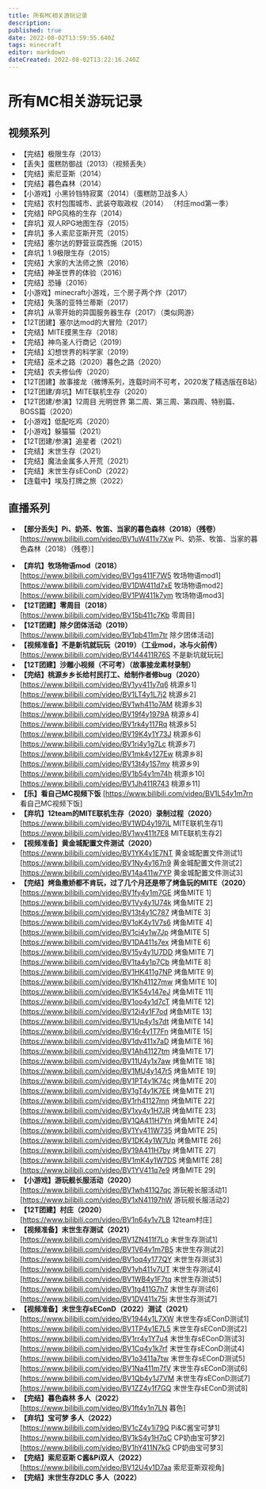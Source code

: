 ```yaml
---
title: 所有MC相关游玩记录
description: 
published: true
date: 2022-08-02T13:59:55.640Z
tags: minecraft
editor: markdown
dateCreated: 2022-08-02T13:22:16.240Z
---
```


# 所有MC相关游玩记录
## 视频系列
* 【完结】极限生存（2013） 
* 【丢失】蛋糕防御战（2013）（视频丢失）
* 【完结】索尼亚斯（2014）
* 【完结】暮色森林（2014）
* 【小游戏】小黑铃铛特寂寞（2014）（蛋糕防卫战多人）
* 【完结】农村包围城市、武装夺取政权（2014） （村庄mod第一季）
* 【完结】RPG风格的生存（2014）
* 【弃坑】双人RPG地图生存（2015）
* 【弃坑】多人索尼亚斯开荒（2015）
* 【完结】塞尔达的野营豆腐西施（2015）
* 【弃坑】1.9极限生存（2015）
* 【完结】大家的大法师之旅（2016）
* 【完结】神圣世界的体验（2016）
* 【完结】恐锤（2016）
* 【小游戏】minecraft小游戏，三个房子两个炸（2017）
* 【完结】失落的亚特兰蒂斯（2017）
* 【弃坑】从零开始的异国服务器生存（2017）（类似网游）
* 【12T团建】塞尔达mod的大冒险（2017）
* 【完结】MITE摸黑生存（2018）
* 【完结】神鸟圣人行商记（2019）
* 【完结】幻想世界的科学家（2019）
* 【完结】巫术之路（2020）暮色之路（2020）
* 【完结】农夫修仙传（2020）
* 【12T团建】故事接龙（微博系列，连载时间不可考，2020发了精选版在B站）
* 【12T团建/弃坑】MITE联机生存（2020）
* 【12T团建/参演】12周目 光明世界 第二周、第三周、第四周、特别篇、BOSS篇（2020）
* 【小游戏】低配吃鸡（2020）
* 【小游戏】躲猫猫（2021）
* 【12T团建/参演】追星者（2021）
* 【完结】末世生存（2021）
* 【完结】魔法金属多人开荒（2021）
* 【完结】末世生存sEConD（2022）
* 【连载中】埃及打牌之旅（2022）

## 直播系列
+ **【部分丢失】Pi、奶茶、牧笛、当家的暮色森林（2018）（残卷）**
[https://www.bilibili.com/video/BV1uW411v7Xw Pi、奶茶、牧笛、当家的暮色森林（2018）（残卷）]
* **【弃坑】牧场物语mod（2018）**
[https://www.bilibili.com/video/BV1gs411F7W5 牧场物语mod1]
[https://www.bilibili.com/video/BV1DW411d7xE 牧场物语mod2]
[https://www.bilibili.com/video/BV1PW411k7ym 牧场物语mod3]
* **【12T团建】零周目（2018）**
[https://www.bilibili.com/video/BV15b411c7Kb 零周目]
* **【12T团建】除夕团体活动（2019）**
[https://www.bilibili.com/video/BV1pb411m7tr 除夕团体活动]
* **【视频准备】不是新坑就玩玩（2019）（工业mod，冰与火前传）**
[https://www.bilibili.com/video/BV144411R76S 不是新坑就玩玩]
* **【12T团建】沙雕小视频（不可考）（故事接龙素材录制）**
* **【完结】桃源乡乡长给村民打工、给制作者修bug（2020）** 
[https://www.bilibili.com/video/BV1yv411y7q6 桃源乡1]
[https://www.bilibili.com/video/BV1LT4y1L7j2 桃源乡2]
[https://www.bilibili.com/video/BV1wh411o7AM 桃源乡3]
[https://www.bilibili.com/video/BV19f4y1979A 桃源乡4]
[https://www.bilibili.com/video/BV1rk4y117Rq 桃源乡5]
[https://www.bilibili.com/video/BV19K4y1Y73J 桃源乡6]
[https://www.bilibili.com/video/BV1ri4y1g7Lc 桃源乡7]
[https://www.bilibili.com/video/BV1mk4y127Ew 桃源乡8]
[https://www.bilibili.com/video/BV13t4y1S7my 桃源乡9]
[https://www.bilibili.com/video/BV1b54y1m74h 桃源乡10]
[https://www.bilibili.com/video/BV1Jh411R743 桃源乡11]
* **【乐】看自己MC视频下饭**
[https://www.bilibili.com/video/BV1L54y1m7rn 看自己MC视频下饭]
* **【弃坑】12team的MITE联机生存（2020）录制过程（2020）** 
[https://www.bilibili.com/video/BV1WD4y197iL MITE联机生存1]
[https://www.bilibili.com/video/BV1wv411t7E8 MITE联机生存2]
* **【视频准备】黄金城配置文件测试（2020）**
[https://www.bilibili.com/video/BV1YK4y1E7NT 黄金城配置文件测试1]
[https://www.bilibili.com/video/BV1Ny4y167n9 黄金城配置文件测试2]
[https://www.bilibili.com/video/BV14a411w7YP 黄金城配置文件测试3]
* **【完结】烤鱼撒娇都不肯玩，过了几个月还是带了烤鱼玩的MITE（2020）**
[https://www.bilibili.com/video/BV1fy4y1m7GE 烤鱼MITE 1]
[https://www.bilibili.com/video/BV1Vy4y1U74k 烤鱼MITE 2]
[https://www.bilibili.com/video/BV13t4y1C787 烤鱼MITE 3]
[https://www.bilibili.com/video/BV1oK4y1V7s6 烤鱼MITE 4]
[https://www.bilibili.com/video/BV1ci4y1w7Jp 烤鱼MITE 5]
[https://www.bilibili.com/video/BV1DA411s7ex 烤鱼MITE 6]
[https://www.bilibili.com/video/BV15y4y1U7DD 烤鱼MITE 7]
[https://www.bilibili.com/video/BV1ta4y1p7Cb 烤鱼MITE 8]
[https://www.bilibili.com/video/BV1HK411g7NP 烤鱼MITE 9]
[https://www.bilibili.com/video/BV1Kh41127mw 烤鱼MITE 10]
[https://www.bilibili.com/video/BV1K54y147eJ 烤鱼MITE 11]
[https://www.bilibili.com/video/BV1oo4y1d7cT 烤鱼MITE 12]
[https://www.bilibili.com/video/BV12i4y1F7od 烤鱼MITE 13]
[https://www.bilibili.com/video/BV1Up4y1s7dt 烤鱼MITE 14]
[https://www.bilibili.com/video/BV16r4y1T7Fn 烤鱼MITE 15]
[https://www.bilibili.com/video/BV1dv411x7aD 烤鱼MITE 16]
[https://www.bilibili.com/video/BV1Ah41127tm 烤鱼MITE 17]
[https://www.bilibili.com/video/BV11U4y1x7aw 烤鱼MITE 18]
[https://www.bilibili.com/video/BV1MU4y147r5 烤鱼MITE 19]
[https://www.bilibili.com/video/BV1PT4y1K74c 烤鱼MITE 20]
[https://www.bilibili.com/video/BV1gT4y1K7EE 烤鱼MITE 21]
[https://www.bilibili.com/video/BV1rh41127mn 烤鱼MITE 22]
[https://www.bilibili.com/video/BV1xy4y1H7JR 烤鱼MITE 23]
[https://www.bilibili.com/video/BV1QA411H7Yn 烤鱼MITE 24]
[https://www.bilibili.com/video/BV1Yv411W735 烤鱼MITE 25]
[https://www.bilibili.com/video/BV1DK4y1W7Up 烤鱼MITE 26]
[https://www.bilibili.com/video/BV19A411H7by 烤鱼MITE 27]
[https://www.bilibili.com/video/BV1mK4y1W7DS 烤鱼MITE 28]
[https://www.bilibili.com/video/BV1YV411q7e9 烤鱼MITE 29]
* **【小游戏】游玩舰长服活动（2020）**
[https://www.bilibili.com/video/BV1wh411Q7qc 游玩舰长服活动1]
[https://www.bilibili.com/video/BV1xN41197hW 游玩舰长服活动2]
* **【12T团建】村庄（2020）**
[https://www.bilibili.com/video/BV1n64y1v7LB 12team村庄]
* **【视频准备】末世生存测试（2021）**
[https://www.bilibili.com/video/BV1ZN411f7Lo 末世生存测试1]
[https://www.bilibili.com/video/BV1V64y1m7B5 末世生存测试2]
[https://www.bilibili.com/video/BV1oq4y177QY 末世生存测试3]
[https://www.bilibili.com/video/BV1vh411v7UT 末世生存测试4]
[https://www.bilibili.com/video/BV1WB4y1F7tq 末世生存测试5]
[https://www.bilibili.com/video/BV1tg411G7h7 末世生存测试6]
[https://www.bilibili.com/video/BV1DV411x75i 末世生存测试7]
* **【视频准备】末世生存sEConD（2022）测试（2021）**
[https://www.bilibili.com/video/BV1944y1L7XW 末世生存sEConD测试1]
[https://www.bilibili.com/video/BV1TP4y1E7L5 末世生存sEConD测试2]
[https://www.bilibili.com/video/BV1rr4y1Y7u4 末世生存sEConD测试3]
[https://www.bilibili.com/video/BV1Cq4y1k7rf 末世生存sEConD测试4]
[https://www.bilibili.com/video/BV1o3411a7tw 末世生存sEConD测试5]
[https://www.bilibili.com/video/BV1Na411m7fV 末世生存sEConD测试6]
[https://www.bilibili.com/video/BV1Qb4y1J7VM 末世生存sEConD测试7]
[https://www.bilibili.com/video/BV1ZZ4y1f7GQ 末世生存sEConD测试8]
* **【完结】暮色森林 多人（2022）**
[https://www.bilibili.com/video/BV1ft4y1n7LN 暮色]
* **【弃坑】宝可梦 多人（2022）**
[https://www.bilibili.com/video/BV1cZ4y1i79Q Pi&C酱宝可梦1]
[https://www.bilibili.com/video/BV1kS4y1H7qC CP奶由宝可梦2]
[https://www.bilibili.com/video/BV1hY411N7kG CP奶由宝可梦3]
* **【完结】索尼亚斯 C酱&Pi双人（2022）**
[https://www.bilibili.com/video/BV12U4y1D7aa 索尼亚斯双视角]
* **【完结】末世生存2DLC 多人（2022）**